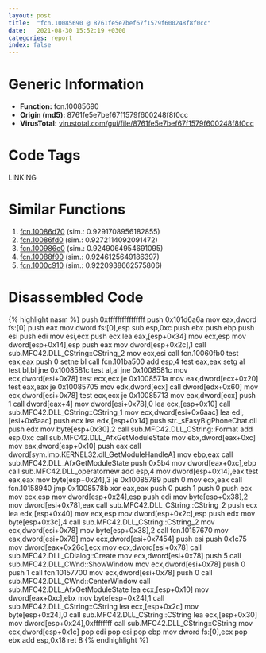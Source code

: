 ```yaml
---
layout: post
title:  "fcn.10085690 @ 8761fe5e7bef67f1579f600248f8f0cc"
date:   2021-08-30 15:52:19 +0300
categories: report
index: false
---
```


# Generic Information
- **Function:** fcn.10085690
- **Origin (md5):** 8761fe5e7bef67f1579f600248f8f0cc
- **VirusTotal:** [virustotal.com/gui/file/8761fe5e7bef67f1579f600248f8f0cc][virustotal_ref]

# Code Tags
<span class="tag" id="LINKING">LINKING</span>


# Similar Functions

1. [fcn.10086d70][similar_1_ref] (sim.: 0.9291708956182855)
2. [fcn.10086fd0][similar_2_ref] (sim.: 0.9272114092091472)
3. [fcn.100986c0][similar_3_ref] (sim.: 0.9249064954691095)
4. [fcn.10088f90][similar_4_ref] (sim.: 0.9246125649186397)
5. [fcn.1000c910][similar_5_ref] (sim.: 0.9220938662575806)


# Disassembled Code

{% highlight nasm %}
push 0xffffffffffffffff
push 0x101d6a6a
mov eax,dword fs:[0]
push eax
mov dword fs:[0],esp
sub esp,0xc
push ebx
push ebp
push esi
push edi
mov esi,ecx
push ecx
lea eax,[esp+0x34]
mov ecx,esp
mov dword[esp+0x14],esp
push eax
mov dword[esp+0x2c],1
call sub.MFC42.DLL_CString::CString_2
mov ecx,esi
call fcn.10060fb0
test eax,eax
push 0
setne bl
call fcn.101ba500
add esp,4
test eax,eax
setg al
test bl,bl
jne 0x1008581c
test al,al
jne 0x1008581c
mov ecx,dword[esi+0x78]
test ecx,ecx
je 0x1008571a
mov eax,dword[ecx+0x20]
test eax,eax
je 0x10085705
mov edx,dword[ecx]
call dword[edx+0x60]
mov ecx,dword[esi+0x78]
test ecx,ecx
je 0x10085713
mov eax,dword[ecx]
push 1
call dword[eax+4]
mov dword[esi+0x78],0
lea ecx,[esp+0x10]
call sub.MFC42.DLL_CString::CString_1
mov ecx,dword[esi+0x6aac]
lea edi,[esi+0x6aac]
push ecx
lea edx,[esp+0x14]
push str._sEasyBigPhoneChat.dll
push edx
mov byte[esp+0x30],2
call sub.MFC42.DLL_CString::Format
add esp,0xc
call sub.MFC42.DLL_AfxGetModuleState
mov ebx,dword[eax+0xc]
mov eax,dword[esp+0x10]
push eax
call dword[sym.imp.KERNEL32.dll_GetModuleHandleA]
mov ebp,eax
call sub.MFC42.DLL_AfxGetModuleState
push 0x5b4
mov dword[eax+0xc],ebp
call sub.MFC42.DLL_operatornew
add esp,4
mov dword[esp+0x14],eax
test eax,eax
mov byte[esp+0x24],3
je 0x10085789
push 0
mov ecx,eax
call fcn.10158940
jmp 0x1008578b
xor eax,eax
push 0
push 1
push 0
push ecx
mov ecx,esp
mov dword[esp+0x24],esp
push edi
mov byte[esp+0x38],2
mov dword[esi+0x78],eax
call sub.MFC42.DLL_CString::CString_2
push ecx
lea edx,[esp+0x40]
mov ecx,esp
mov dword[esp+0x2c],esp
push edx
mov byte[esp+0x3c],4
call sub.MFC42.DLL_CString::CString_2
mov ecx,dword[esi+0x78]
mov byte[esp+0x38],2
call fcn.10157670
mov eax,dword[esi+0x78]
mov ecx,dword[esi+0x7454]
push esi
push 0x1c75
mov dword[eax+0x26c],ecx
mov ecx,dword[esi+0x78]
call sub.MFC42.DLL_CDialog::Create
mov ecx,dword[esi+0x78]
push 5
call sub.MFC42.DLL_CWnd::ShowWindow
mov ecx,dword[esi+0x78]
push 0
push 1
call fcn.10157700
mov ecx,dword[esi+0x78]
push 0
call sub.MFC42.DLL_CWnd::CenterWindow
call sub.MFC42.DLL_AfxGetModuleState
lea ecx,[esp+0x10]
mov dword[eax+0xc],ebx
mov byte[esp+0x24],1
call sub.MFC42.DLL_CString::CString
lea ecx,[esp+0x2c]
mov byte[esp+0x24],0
call sub.MFC42.DLL_CString::CString
lea ecx,[esp+0x30]
mov dword[esp+0x24],0xffffffff
call sub.MFC42.DLL_CString::CString
mov ecx,dword[esp+0x1c]
pop edi
pop esi
pop ebp
mov dword fs:[0],ecx
pop ebx
add esp,0x18
ret 8
{% endhighlight %}


[similar_1_ref]: /report/fcn.10086d70@8761fe5e7bef67f1579f600248f8f0cc
[similar_2_ref]: /report/fcn.10086fd0@8761fe5e7bef67f1579f600248f8f0cc
[similar_3_ref]: /report/fcn.100986c0@8761fe5e7bef67f1579f600248f8f0cc
[similar_4_ref]: /report/fcn.10088f90@8761fe5e7bef67f1579f600248f8f0cc
[similar_5_ref]: /report/fcn.1000c910@8761fe5e7bef67f1579f600248f8f0cc
[virustotal_ref]: https://www.virustotal.com/gui/file/8761fe5e7bef67f1579f600248f8f0cc